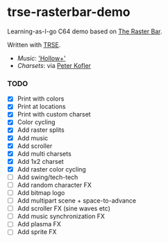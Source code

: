 # trse-rasterbar-demo

Learning-as-I-go C64 demo based on [The Raster Bar](https://therasterbar.com).

Written with [TRSE](https://lemonspawn.com/turbo-rascal-syntax-error-expected-but-begin/).

 - *Music*: ['Hollow+'](https://csdb.dk/sid/?id=15626)
 - *Charsets*: via [Peter Kofler](http://home-2002.code-cop.org/c64/index.html)

### TODO

 - [x] Print with colors
 - [x] Print at locations
 - [x] Print with custom charset
 - [x] Color cycling
 - [x] Add raster splits
 - [x] Add music
 - [x] Add scroller
 - [x] Add multi charsets
 - [x] Add 1x2 charset
 - [x] Add raster color cycling
 - [ ] Add swing/tech-tech
 - [ ] Add random character FX
 - [ ] Add bitmap logo
 - [ ] Add multipart scene + space-to-advance
 - [ ] Add scroller FX (sine waves etc)
 - [ ] Add music synchronization FX
 - [ ] Add plasma FX
 - [ ] Add sprite FX
